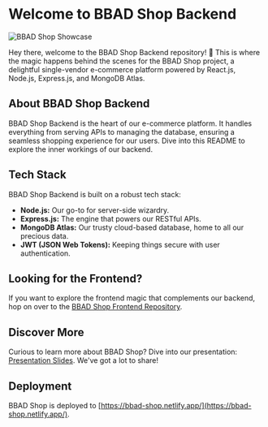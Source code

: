# Welcome to BBAD Shop Backend

![BBAD Shop Showcase](https://github.com/ppoompich/bbad-store-frontend/raw/master/public/showcase.jpg)

Hey there, welcome to the BBAD Shop Backend repository! 🚀 This is where the magic happens behind the scenes for the BBAD Shop project, a delightful single-vendor e-commerce platform powered by React.js, Node.js, Express.js, and MongoDB Atlas.

## About BBAD Shop Backend

BBAD Shop Backend is the heart of our e-commerce platform. It handles everything from serving APIs to managing the database, ensuring a seamless shopping experience for our users. Dive into this README to explore the inner workings of our backend.

## Tech Stack

BBAD Shop Backend is built on a robust tech stack:

- **Node.js:** Our go-to for server-side wizardry.
- **Express.js:** The engine that powers our RESTful APIs.
- **MongoDB Atlas:** Our trusty cloud-based database, home to all our precious data.
- **JWT (JSON Web Tokens):** Keeping things secure with user authentication.

## Looking for the Frontend?

If you want to explore the frontend magic that complements our backend, hop on over to the [BBAD Shop Frontend Repository](https://github.com/ppoompich/bbad-store-frontend).

## Discover More

Curious to learn more about BBAD Shop? Dive into our presentation: [Presentation Slides](https://docs.google.com/presentation/d/1M3cocFfnALWEO_FCrFaipgCN156dxs-HRiEaPHZBCuI/edit?usp=sharing). We've got a lot to share!

## Deployment

BBAD Shop is deployed to [https://bbad-shop.netlify.app/](https://bbad-shop.netlify.app/).


